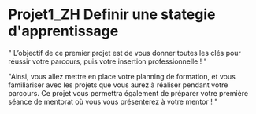 # Projet1_ZH Definir une stategie d'apprentissage
" L’objectif de ce premier projet est de vous donner toutes les clés pour réussir votre parcours, puis votre insertion professionnelle ! "

 "Ainsi, vous allez mettre en place votre planning de formation, et vous familiariser avec les projets que vous aurez à réaliser pendant votre parcours. Ce projet vous permettra également de préparer votre première séance de mentorat où vous vous présenterez à votre mentor ! "
